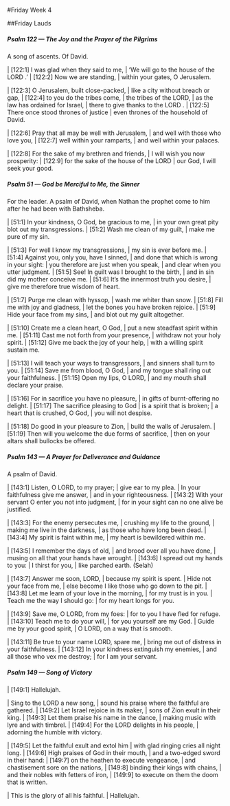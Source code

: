 #Friday Week 4

##Friday Lauds

##### Psalm 122 — The Joy and the Prayer of the Pilgrims #####

A song of ascents. Of David.

|   [122:1] I was glad when they said to me,
|    ‘We will go to the house of the LORD .’
|   [122:2] Now we are standing,
|    within your gates, O Jerusalem.

|   [122:3] O Jerusalem, built close-packed,
|    like a city without breach or gap,
|   [122:4] to you do the tribes come,
|    the tribes of the LORD,
|  as the law has ordained for Israel,
|    there to give thanks to the LORD .
|   [122:5] There once stood thrones of justice
|    even thrones of the household of David.

|   [122:6] Pray that all may be well with Jerusalem,
|    and well with those who love you,
|   [122:7] well within your ramparts,
|    and well within your palaces.

|   [122:8] For the sake of my brethren and friends,
|    I will wish you now prosperity:
|   [122:9] for the sake of the house of the LORD
|     our God, I will seek your good.

##### Psalm 51 — God be Merciful to Me, the Sinner #####

For the leader. A psalm of David, when Nathan the prophet come to him after he had been with Bathsheba.

|   [51:1] In your kindness, O God, be gracious to me,
|    in your own great pity blot out my transgressions.
|   [51:2] Wash me clean of my guilt,
|    make me pure of my sin.

|   [51:3] For well I know my transgressions,
|    my sin is ever before me.
|   [51:4] Against you, only you, have I sinned,
|    and done that which is wrong in your sight:
|  you therefore are just when you speak,
|    and clear when you utter judgment.
|   [51:5] See! In guilt was I brought to the birth,
|    and in sin did my mother conceive me.
|   [51:6] It’s the innermost truth you desire,
|    give me therefore true wisdom of heart.

|   [51:7] Purge me clean with hyssop,
|    wash me whiter than snow.
|   [51:8] Fill me with joy and gladness,
|    let the bones you have broken rejoice.
|   [51:9] Hide your face from my sins,
|    and blot out my guilt altogether.

|   [51:10] Create me a clean heart, O God,
|    put a new steadfast spirit within me.
|   [51:11] Cast me not forth from your presence,
|    withdraw not your holy spirit.
|   [51:12] Give me back the joy of your help,
|    with a willing spirit sustain me.

|   [51:13] I will teach your ways to transgressors,
|    and sinners shall turn to you.
|   [51:14] Save me from blood, O God,
|    and my tongue shall ring out your faithfulness.
|   [51:15] Open my lips, O LORD,
|    and my mouth shall declare your praise.

|   [51:16] For in sacrifice you have no pleasure,
|    in gifts of burnt-offering no delight.
|   [51:17] The sacrifice pleasing to God
|    is a spirit that is broken;
|  a heart that is crushed, O God,
|    you will not despise.

|   [51:18] Do good in your pleasure to Zion,
|    build the walls of Jerusalem.
|   [51:19] Then will you welcome the due forms of sacrifice,
|    then on your altars shall bullocks be offered.

##### Psalm 143 — A Prayer for Deliverance and Guidance #####

A psalm of David.

|   [143:1] Listen, O LORD, to my prayer;
|    give ear to my plea.
|  In your faithfulness give me answer,
|    and in your righteousness.
|   [143:2] With your servant O enter you not into judgment,
|    for in your sight can no one alive be justified.

|   [143:3] For the enemy persecutes me,
|    crushing my life to the ground,
|  making me live in the darkness,
|    as those who have long been dead.
|   [143:4] My spirit is faint within me,
|    my heart is bewildered within me.

|   [143:5] I remember the days of old,
|    and brood over all you have done,
|  musing on all that your hands have wrought.
|     [143:6] I spread out my hands to you:
|  I thirst for you,
|    like parched earth. (Selah)

|   [143:7] Answer me soon, LORD,
|    because my spirit is spent.
|  Hide not your face from me,
|    else become I like those who go down to the pit.
|   [143:8] Let me learn of your love in the morning,
|    for my trust is in you.
|  Teach me the way I should go:
|    for my heart longs for you.

|   [143:9] Save me, O LORD, from my foes:
|    for to you I have fled for refuge.
|   [143:10] Teach me to do your will,
|    for you yourself are my God.
|  Guide me by your good spirit,
|    O LORD, on a way that is smooth.

|   [143:11] Be true to your name LORD, spare me,
|    bring me out of distress in your faithfulness.
|   [143:12] In your kindness extinguish my enemies,
|    and all those who vex me destroy;
|    for I am your servant.

##### Psalm 149 — Song of Victory #####

|       [149:1] Hallelujah.

|  Sing to the LORD a new song,
|    sound his praise where the faithful are gathered.
|   [149:2] Let Israel rejoice in its maker,
|    sons of Zion exult in their king.
|   [149:3] Let them praise his name in the dance,
|    making music with lyre and with timbrel.
|   [149:4] For the LORD delights in his people,
|    adorning the humble with victory.

|   [149:5] Let the faithful exult and extol him
|    with glad ringing cries all night long.
|   [149:6] High praises of God in their mouth,
|    and a two-edged sword in their hand:
|   [149:7] on the heathen to execute vengeance,
|    and chastisement sore on the nations,
|   [149:8] binding their kings with chains,
|    and their nobles with fetters of iron,
|   [149:9] to execute on them the doom that is written.

|    This is the glory of all his faithful.
|      Hallelujah.

